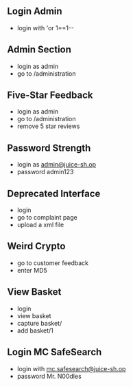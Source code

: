 ## Login Admin
- login with 'or 1==1--

## Admin Section
- login as admin
- go to /administration

## Five-Star Feedback
- login as admin
- go to /administration
- remove 5 star reviews

## Password Strength
- login as admin@juice-sh.op
- password admin123

## Deprecated Interface
- login 
- go to complaint page
- upload a xml file

## Weird Crypto
- go to customer feedback
- enter MD5

## View Basket
- login
- view basket
- capture basket/
- add basket/1

## Login MC SafeSearch
- login with mc.safesearch@juice-sh.op 
- password Mr. N00dles

 
